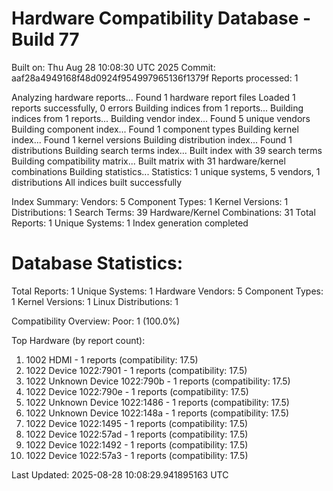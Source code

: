 # Hardware Compatibility Database - Build 77

Built on: Thu Aug 28 10:08:30 UTC 2025
Commit: aaf28a4949168f48d0924f954997965136f1379f
Reports processed: 1

Analyzing hardware reports...
Found 1 hardware report files
Loaded 1 reports successfully, 0 errors
Building indices from 1 reports...
Building indices from 1 reports...
Building vendor index...
   Found 5 unique vendors
Building component index...
   Found 1 component types
Building kernel index...
   Found 1 kernel versions
Building distribution index...
   Found 1 distributions
Building search terms index...
   Built index with 39 search terms
Building compatibility matrix...
   Built matrix with 31 hardware/kernel combinations
Building statistics...
   Statistics: 1 unique systems, 5 vendors, 1 distributions
All indices built successfully

Index Summary:
   Vendors: 5
   Component Types: 1
   Kernel Versions: 1
   Distributions: 1
   Search Terms: 39
   Hardware/Kernel Combinations: 31
   Total Reports: 1
   Unique Systems: 1
Index generation completed

Database Statistics:
========================
Total Reports: 1
Unique Systems: 1
Hardware Vendors: 5
Component Types: 1
Kernel Versions: 1
Linux Distributions: 1

Compatibility Overview:
  Poor: 1 (100.0%)

Top Hardware (by report count):
  1. 1002 HDMI - 1 reports (compatibility: 17.5)
  2. 1022 Device 1022:7901 - 1 reports (compatibility: 17.5)
  3. 1022 Unknown Device 1022:790b - 1 reports (compatibility: 17.5)
  4. 1022 Device 1022:790e - 1 reports (compatibility: 17.5)
  5. 1022 Unknown Device 1022:1486 - 1 reports (compatibility: 17.5)
  6. 1022 Unknown Device 1022:148a - 1 reports (compatibility: 17.5)
  7. 1022 Device 1022:1495 - 1 reports (compatibility: 17.5)
  8. 1022 Device 1022:57ad - 1 reports (compatibility: 17.5)
  9. 1022 Device 1022:1492 - 1 reports (compatibility: 17.5)
  10. 1022 Device 1022:57a3 - 1 reports (compatibility: 17.5)

Last Updated: 2025-08-28 10:08:29.941895163 UTC
